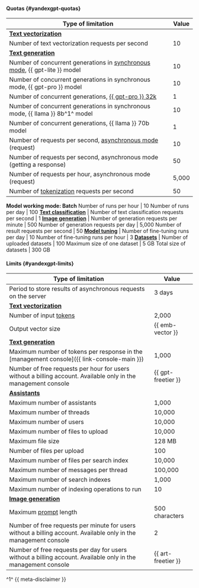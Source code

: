 #### Quotas {#yandexgpt-quotas}

Type of limitation | Value
----- | -----
**[Text vectorization](../foundation-models/concepts/embeddings.md)** |
Number of text vectorization requests per second | 10
**[Text generation](../foundation-models/concepts/yandexgpt/index.md)** |
Number of concurrent generations in [synchronous mode](../foundation-models/concepts/index.md#working-mode), {{ gpt-lite }} model | 10
Number of concurrent generations in synchronous mode, {{ gpt-pro }} model | 10
Number of concurrent generations, [{{ gpt-pro }} 32k](../foundation-models/concepts/yandexgpt/models.md#generation) | 1
Number of concurrent generations in synchronous mode, {{ llama }} 8b^1^ model | 10
Number of concurrent generations, {{ llama }} 70b model | 1
Number of requests per second, [asynchronous mode](../foundation-models/concepts/index.md#working-mode) (request) | 10
Number of requests per second, asynchronous mode (getting a response) | 50
Number of requests per hour, asynchronous mode (request) | 5,000
Number of [tokenization](../foundation-models/text-generation/api-ref/grpc/Tokenizer/index.md) requests per second | 50
**Model working mode: Batch**
Number of runs per hour | 10
Number of runs per day | 100
**[Text classification](../foundation-models/concepts/classifier/index.md)** |
Number of text classification requests per second | 1
**[Image generation](../foundation-models/concepts/yandexart/index.md)** |
Number of generation requests per minute | 500
Number of generation requests per day | 5,000
Number of result requests per second | 50
**[Model tuning](../foundation-models/concepts/tuning/index.md)** |
Number of fine-tuning runs per day | 10
Number of fine-tuning runs per hour | 3
**[Datasets](../foundation-models/concepts/resources/dataset.md)** |
Number of uploaded datasets | 100 
Maximum size of one dataset | 5 GB
Total size of datasets | 300 GB

#### Limits {#yandexgpt-limits}

Type of limitation | Value
----- | -----
Period to store results of asynchronous requests on the server | 3 days
**[Text vectorization](../foundation-models/concepts/embeddings.md)** |
Number of input [tokens](../foundation-models/concepts/yandexgpt/tokens.md) | 2,000
Output vector size | {{ emb-vector }}
**[Text generation](../foundation-models/concepts/yandexgpt/index.md)** |
Maximum number of tokens per response in the [management console]({{ link-console-main }}) | 1,000
Number of free requests per hour for users without a billing account. Available only in the management console | {{ gpt-freetier }}
**[Assistants](../foundation-models/concepts/assistant/index.md)**|
Maximum number of assistants | 1,000
Maximum number of threads | 10,000
Maximum number of users | 10,000
Maximum number of files to upload | 10,000
Maximum file size | 128 MB
Number of files per upload | 100
Maximum number of files per search index | 10,000
Maximum number of messages per thread | 100,000
Maximum number of search indexes | 1,000
Maximum number of indexing operations to run | 10
**[Image generation](../foundation-models/concepts/yandexart/index.md)** |
Maximum [prompt](../foundation-models/concepts/index.md#prompt) length | 500 characters
Number of free requests per minute for users without a billing account. Available only in the management console | 2
Number of free requests per day for users without a billing account. Available only in the management console | {{ art-freetier }}


^1^ {{ meta-disclaimer }}